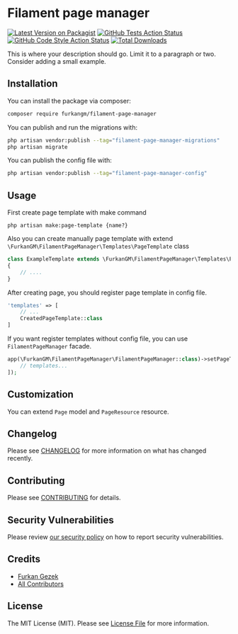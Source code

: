 # Filament page manager

[![Latest Version on Packagist](https://img.shields.io/packagist/v/furkangm/filament-page-manager.svg?style=flat-square)](https://packagist.org/packages/furkangm/filament-page-manager)
[![GitHub Tests Action Status](https://img.shields.io/github/workflow/status/furkangm/filament-page-manager/run-tests?label=tests)](https://github.com/furkangm/filament-page-manager/actions?query=workflow%3Arun-tests+branch%3Amain)
[![GitHub Code Style Action Status](https://img.shields.io/github/workflow/status/furkangm/filament-page-manager/Check%20&%20fix%20styling?label=code%20style)](https://github.com/furkangm/filament-page-manager/actions?query=workflow%3A"Check+%26+fix+styling"+branch%3Amain)
[![Total Downloads](https://img.shields.io/packagist/dt/furkangm/filament-page-manager.svg?style=flat-square)](https://packagist.org/packages/furkangm/filament-page-manager)



This is where your description should go. Limit it to a paragraph or two. Consider adding a small example.

## Installation

You can install the package via composer:

```bash
composer require furkangm/filament-page-manager
```

You can publish and run the migrations with:

```bash
php artisan vendor:publish --tag="filament-page-manager-migrations"
php artisan migrate
```

You can publish the config file with:

```bash
php artisan vendor:publish --tag="filament-page-manager-config"
```

## Usage

First create page template with make command

```shell
php artisan make:page-template {name?}
```

Also you can create manually page template with extend `\FurkanGM\FilamentPageManager\Templates\PageTemplate` class

```php
class ExampleTemplate extends \FurkanGM\FilamentPageManager\Templates\PageTemplate
{
    // ....
}
```

After creating page, you should register page template in config file.

```php
'templates' => [
    // ...
    CreatedPageTemplate::class
]
```

If you want register templates without config file,  you can use `FilamentPageManager` facade.

```php
app(\FurkanGM\FilamentPageManager\FilamentPageManager::class)->setPageTemplates([
    // templates...
]);
```

## Customization

You can extend `Page` model and `PageResource` resource.

## Changelog

Please see [CHANGELOG](CHANGELOG.md) for more information on what has changed recently.

## Contributing

Please see [CONTRIBUTING](.github/CONTRIBUTING.md) for details.

## Security Vulnerabilities

Please review [our security policy](../../security/policy) on how to report security vulnerabilities.

## Credits

- [Furkan Gezek](https://github.com/FurkanGM)
- [All Contributors](../../contributors)

## License

The MIT License (MIT). Please see [License File](LICENSE.md) for more information.
